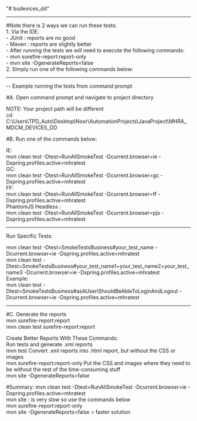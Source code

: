 "# budevices_dd"

<hr/>
#Note there is 2 ways we can run these tests:<br/>
1. Via the IDE: <br/>
    - JUnit : reports are no good<br/>
    - Maven : reports are slightly better<br/>
        - After running the tests we will need to execute the following commands:<br/>
            - mvn surefire-report:report-only<br/>
            - mvn site -DgenerateReports=false<br/>
2. Simply run one of the following commands below:<br/>

<hr/>
-- Example running the tests from command prompt

#A. Open command prompt and navigate to project directory

NOTE: Your project path will be different<br/>
cd C:\Users\TPD_Auto\Desktop\Noor\AutomationProjects\JavaProject\MHRA_MDCM_DEVICES_DD

#B. Run one of the commands below:

IE:<br/>
mvn clean test -Dtest=RunAllSmokeTest -Dcurrent.browser=ie -Dspring.profiles.active=mhratest
<br/>
GC:<br/>
mvn clean test -Dtest=RunAllSmokeTest -Dcurrent.browser=gc -Dspring.profiles.active=mhratest
<br/>
FF:<br/>
mvn clean test -Dtest=RunAllSmokeTest -Dcurrent.browser=ff -Dspring.profiles.active=mhratest
<br/>
PhantomJS Headless :<br/>
mvn clean test -Dtest=RunAllSmokeTest -Dcurrent.browser=pjs -Dspring.profiles.active=mhratest
<br/>

<hr/>
Run Specific Tests:<br/>

mvn clean test -Dtest=SmokeTestsBusiness#your_test_name -Dcurrent.browser=ie -Dspring.profiles.active=mhratest
<br/>mvn clean test -Dtest=SmokeTestsBusiness#your_test_name1+your_test_name2+your_test_name3 -Dcurrent.browser=ie -Dspring.profiles.active=mhratest
<br/>Example:
<br/>mvn clean test -Dtest=SmokeTestsBusiness#asAUserIShouldBeAbleToLoginAndLogout -Dcurrent.browser=ie -Dspring.profiles.active=mhratest

<hr/>
#C. Generate the reports<br/>
mvn surefire-report:report
 <br/>
mvn clean test surefire-report:report
 <br/>

Create Better Reports With These Commands: <br/>
Run tests and generate .xml reports<br/>
mvn test
Convert .xml reports into .html report, but without the CSS or images<br/>
mvn surefire-report:report-only
Put the CSS and images where they need to be without the rest of the time-consuming stuff<br/>
mvn site -DgenerateReports=false

#Summary:
mvn clean test -Dtest=RunAllSmokeTest -Dcurrent.browser=ie -Dspring.profiles.active=mhratest<br/>
mvn site : is very slow so use the commands below<br/>
mvn surefire-report:report-only <br/>mvn site -DgenerateReports=false = faster solution<br/>


